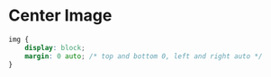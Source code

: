 # Center Image
```css
img {
	display: block;
	margin: 0 auto; /* top and bottom 0, left and right auto */
}
```